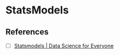 # StatsModels



## References

- [ ] [Statsmodels | Data Science for Everyone](https://www.youtube.com/playlist?list=PLlbbWgBRF8EePgK40-i7aGU2_ky1yujgL)
